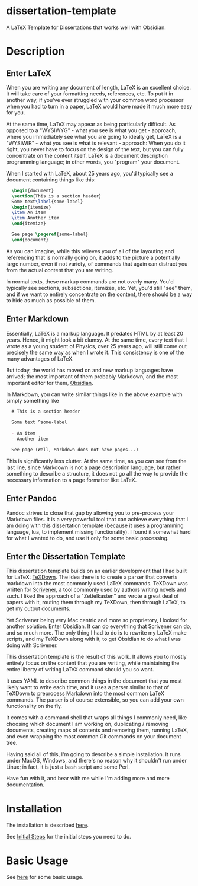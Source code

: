 # dissertation-template

A LaTeX Template for Dissertations that works well with Obsidian.

# Description

## Enter LaTeX

When you are writing any document of length, LaTeX is an excellent choice. It will take care of your formatting needs, references, etc. To put it in another way, if you've ever struggled with your common word processor when you had to turn in a paper, LaTeX would have made it much more easy for you.

At the same time, LaTeX may appear as being particularly difficult. As opposed to a "WYSIWYG" - what you see is what you get - approach, where you immediately see what you are going to ideally get, LaTeX is a "WYSIWIR" - what you see is what is relevant - approach: When you do it right, you never have to focus on the design of the text, but you can fully concentrate on the content itself. LaTeX is a document description programming language; in other words, you "program" your document.

When I started with LaTeX, about 25 years ago, you'd typically see a document containing things like this:

```LaTeX
  \begin{document}
  \section{This is a section header}
  Some text\label{some-label}
  \begin{itemize}
  \item An item
  \item Another item
  \end{itemize}

  See page \pageref{some-label}
  \end{document}
```

As you can imagine, while this relieves you of all of the layouting and referencing that is normally going on, it adds to the picture a potentially large number, even if not variety, of commands that again can distract you from the actual content that you are writing.

In normal texts, these markup commands are not overly many. You'd typically see sections, subsections, itemizes, etc. Yet, you'd still "see" them, and if we want to entirely concentrate on the content, there should be a way to hide as much as possible of them.

## Enter Markdown

Essentially, LaTeX is a markup language. It predates HTML by at least 20 years. Hence, it might look a bit clumsy. At the same time, every text that I wrote as a young student of Physics, over 25 years ago, will still come out precisely the same way as when I wrote it. This consistency is one of the many advantages of LaTeX.

But today, the world has moved on and new markup languages have arrived; the most important of them probably Markdown, and the most important editor for them, [Obsidian](https://obsidian.md).

In Markdown, you can write similar things like in the above example with simply something like

```markdown
  # This is a section header
  
  Some text ^some-label
  
  - An item
  - Another item

  See page (Well, Markdown does not have pages...)
```

This is significantly less clutter. At the same time, as you can see from the last line, since Markdown is not a page description language, but rather something to describe a structure, it does not go all the way to provide the necessary information to a page formatter like LaTeX.

## Enter Pandoc

Pandoc strives to close that gap by allowing you to pre-process your Markdown files. It is a very powerful tool that can achieve everything that I am doing with this dissertation template (because it uses a programming language, lua, to implement missing functionality). I found it somewhat hard for what I wanted to do, and use it only for some basic processing.

## Enter the Dissertation Template

This dissertation template builds on an earlier development that I had built for LaTeX: [TeXDown](https://github.com/mnott/texdown). The idea there is to create a parser that converts markdown into the most commonly used LaTeX commands. TeXDown was written for [Scrivener](https://www.literatureandlatte.com/scrivener/overview), a tool commonly used by authors writing novels and such. I liked the approach of a "Zettelkasten" and wrote a great deal of papers with it, routing them through my TeXDown, then through LaTeX, to get my output documents.

Yet Scrivener being very Mac centric and more so proprietory, I looked for another solution. Enter Obsidian. It can do everything that Scrivener can do, and so much more. The only thing I had to do is to rewrite my LaTeX make scripts, and my TeXDown along with it, to get Obsidian to do what I was doing with Scrivener.

This dissertation template is the result of this work. It allows you to mostly entirely focus on the content that you are writing, while maintaining the entire liberty of writing LaTeX command should you so want.

It uses YAML to describe common things in the document that you most likely want to write each time, and it uses a parser similar to that of TeXDown to preprocess Markdown into the most common LaTeX commands. The parser is of course extensible, so you can add your own functionality on the fly.

It comes with a command shell that wraps all things I commonly need, like choosing which document I am working on, duplicating / removing documents, creating maps of contents and removing them, running LaTeX, and even wrapping the most common Git commands on your document tree.

Having said all of this, I'm going to describe a simple installation. It runs under MacOS, Windows, and there's no reason why it shouldn't run under Linux; in fact, it is just a bash script and some Perl.

Have fun with it, and bear with me while I'm adding more and more documentation.

# Installation

The installation is described [here](Documentation/README.md).

See [Initial Steps](Documentation/Initial%20Steps.md) for the initial steps you need to do.


# Basic Usage

See [here](Documentation/Basic%20Usage.md) for some basic usage.




